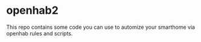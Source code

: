 # openhab2

This repo contains some code you can use to automize your smarthome via openhab rules and scripts.
